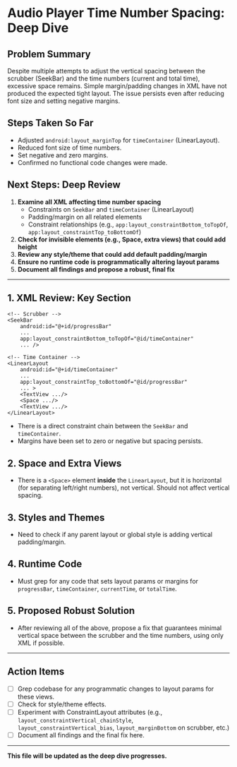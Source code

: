 # Audio Player Time Number Spacing: Deep Dive

## Problem Summary
Despite multiple attempts to adjust the vertical spacing between the scrubber (SeekBar) and the time numbers (current and total time), excessive space remains. Simple margin/padding changes in XML have not produced the expected tight layout. The issue persists even after reducing font size and setting negative margins.

## Steps Taken So Far
- Adjusted `android:layout_marginTop` for `timeContainer` (LinearLayout).
- Reduced font size of time numbers.
- Set negative and zero margins.
- Confirmed no functional code changes were made.

## Next Steps: Deep Review
1. **Examine all XML affecting time number spacing**
    - Constraints on `SeekBar` and `timeContainer` (LinearLayout)
    - Padding/margin on all related elements
    - Constraint relationships (e.g., `app:layout_constraintBottom_toTopOf`, `app:layout_constraintTop_toBottomOf`)
2. **Check for invisible elements (e.g., Space, extra views) that could add height**
3. **Review any style/theme that could add default padding/margin**
4. **Ensure no runtime code is programmatically altering layout params**
5. **Document all findings and propose a robust, final fix**

---

## 1. XML Review: Key Section

```
<!-- Scrubber -->
<SeekBar
    android:id="@+id/progressBar"
    ...
    app:layout_constraintBottom_toTopOf="@id/timeContainer"
    ... />

<!-- Time Container -->
<LinearLayout
    android:id="@+id/timeContainer"
    ...
    app:layout_constraintTop_toBottomOf="@id/progressBar"
    ... >
    <TextView .../>
    <Space .../>
    <TextView .../>
</LinearLayout>
```

- There is a direct constraint chain between the `SeekBar` and `timeContainer`.
- Margins have been set to zero or negative but spacing persists.

## 2. Space and Extra Views
- There is a `<Space>` element **inside** the `LinearLayout`, but it is horizontal (for separating left/right numbers), not vertical. Should not affect vertical spacing.

## 3. Styles and Themes
- Need to check if any parent layout or global style is adding vertical padding/margin.

## 4. Runtime Code
- Must grep for any code that sets layout params or margins for `progressBar`, `timeContainer`, `currentTime`, or `totalTime`.

## 5. Proposed Robust Solution
- After reviewing all of the above, propose a fix that guarantees minimal vertical space between the scrubber and the time numbers, using only XML if possible.

---

## Action Items
- [ ] Grep codebase for any programmatic changes to layout params for these views.
- [ ] Check for style/theme effects.
- [ ] Experiment with ConstraintLayout attributes (e.g., `layout_constraintVertical_chainStyle`, `layout_constraintVertical_bias`, `layout_marginBottom` on scrubber, etc.)
- [ ] Document all findings and the final fix here.

---

**This file will be updated as the deep dive progresses.**
